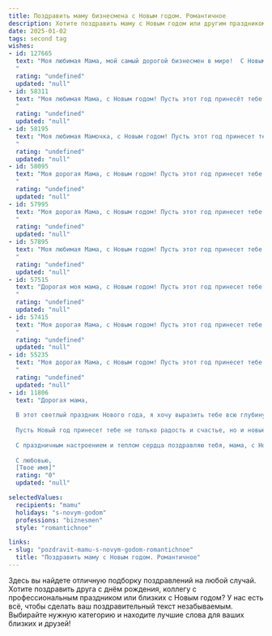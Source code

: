 ```yaml
---
title: Поздравить маму бизнесмена с Новым годом. Романтичное
description: Хотите поздравить маму с Новым годом или другим праздником? Наш ИИ создаст незабываемое поздравление, а вы обязательно выделитесь среди других.  
date: 2025-01-02
tags: second tag
wishes:
- id: 127665
  text: "Моя любимая Мама, мой самый дорогой бизнесмен в мире!  С Новым годом! Пусть этот год будет полон не только успехов в твоих грандиозных делах, но и безграничного счастья, тепла и любви, которые ты так щедро даришь нам.  Пусть звёзды на небе сияют так же ярко, как твой свет в моей жизни, и каждый день будет наполнен радостью и волшебством.  Я тебя бесконечно люблю!
  "
  rating: "undefined"
  updated: "null"
- id: 58311
  text: "Моя любимая Мама, с Новым годом! Пусть этот год принесёт тебе не только удачу в бизнесе, но и море любви, тепла и радости в нашей семье. Ты – моя самая большая  поддержка и вдохновение, и я безмерно благодарен за твою заботу. Пусть новый год станет для тебя началом  прекрасного, наполненного яркими красками и счастливыми моментами!
  "
  rating: "undefined"
  updated: "null"
- id: 58195
  text: "Моя любимая Мамочка, с Новым годом! Пусть этот год принесет тебе море вдохновения, ярких красок и волшебных мгновений, как будто ты сама соткана из праздничной магии. Пусть твой бизнес процветает, а ты всегда остаешься сильной, уверенной и красивой, словно звезда на самой вершине елки. С Новым годом!
  "
  rating: "undefined"
  updated: "null"
- id: 58095
  text: "Моя дорогая Мама, с Новым годом! Пусть этот год принесет тебе не только успехи в твоем бизнесе, но и море любви, тепла и заботы. С каждым годом ты становишься все прекраснее и мудрее, и я бесконечно рад быть твоим сыном. Счастья тебе, любимая!
  "
  rating: "undefined"
  updated: "null"
- id: 57995
  text: "Моя дорогая Мама, с Новым годом! Пусть этот год принесет тебе новые свершения в бизнесе, море вдохновения и теплоту самых близких людей. В твоих руках мир сияет, как праздничная елка, и я бесконечно благодарен за твою любовь и заботу. С Новым годом!
  "
  rating: "undefined"
  updated: "null"
- id: 57895
  text: "Моя любимая Мама, с Новым годом! Пусть этот год принесет тебе море счастья, любви и благополучия. Пусть все твои дела процветают, а бизнес приносит не только прибыль, но и удовлетворение. Ты – настоящая королева, и я желаю тебе царствовать в своем мире, где все мечты сбываются, а желания исполняются.  С любовью, твой ребенок.
  "
  rating: "undefined"
  updated: "null"
- id: 57515
  text: "Дорогая моя мама, с Новым годом! Пусть этот год принесет тебе море счастья, любви, ярких впечатлений и новых возможностей для реализации твоих бизнес-проектов. Ты – мой самый главный и верный партнер, моя скала и источник вдохновения. Пусть каждый день будет полон радости, а успех сопутствует тебе во всех начинаниях. С Новым годом, мама!
  "
  rating: "undefined"
  updated: "null"
- id: 57415
  text: "Моя дорогая Мама, с Новым годом! Пусть этот год принесет тебе не только успехи в бизнесе, но и море любви, радости и умиротворения. Пусть каждый миг будет наполнен нежностью, как твоя душа, а каждый день - волшебством, как новогодняя ночь!
  "
  rating: "undefined"
  updated: "null"
- id: 55235
  text: "Моя дорогая Мама, с Новым годом! Пусть этот год принесет тебе море любви, радости и успеха в любимом бизнесе. Я всегда восхищаюсь твоей силой, упорством и талантом. Пусть каждый день будет наполнен яркими красками и приятными сюрпризами.  Счастливого Нового Года! ❤️
  "
  rating: "undefined"
  updated: "null"
- id: 11806
  text: "Дорогая мама,
  
  В этот светлый праздник Нового года, я хочу выразить тебе всю глубину своей любви и благодарности. Ты всегда была для меня примером силы, мудрости и нежности. Твоя поддержка и понимание помогли мне стать тем, кем я являюсь сегодня.
  
  Пусть Новый год принесет тебе не только радость и счастье, но и новые возможности для реализации твоих самых смелых мечтаний. Ты заслуживаешь всего самого прекрасного, и я желаю, чтобы твоя жизнь была наполнена любовью, здоровьем и благополучием.
  
  С праздничным настроением и теплом сердца поздравляю тебя, мама, с Новым годом! Пусть каждый день будет таким же ярким и замечательным, как сам праздник.
  
  С любовью,
  [Твое имя]"
  rating: "0"
  updated: "null"

selectedValues:
  recipients: "mamu"
  holidays: "s-novym-godom"
  professions: "biznesmen"
  style: "romantichnoe"

links:
- slug: "pozdravit-mamu-s-novym-godom-romantichnoe"
  title: "Поздравить маму с Новым годом. Романтичное"
---
```


Здесь вы найдете отличную подборку поздравлений на любой случай. 
Хотите поздравить друга с днём рождения, коллегу с профессиональным праздником или близких с Новым годом? У нас есть всё, чтобы сделать ваш поздравительный текст незабываемым. Выбирайте нужную категорию и находите лучшие слова для ваших близких и друзей!
